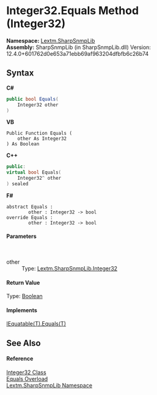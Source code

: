 # Integer32.Equals Method (Integer32)
 

**Namespace:**&nbsp;<a href="N_Lextm_SharpSnmpLib">Lextm.SharpSnmpLib</a><br />**Assembly:**&nbsp;SharpSnmpLib (in SharpSnmpLib.dll) Version: 12.4.0+601762d0e653a71ebb69af963204dfbfb6c26b74

## Syntax

**C#**<br />
``` C#
public bool Equals(
	Integer32 other
)
```

**VB**<br />
``` VB
Public Function Equals ( 
	other As Integer32
) As Boolean
```

**C++**<br />
``` C++
public:
virtual bool Equals(
	Integer32^ other
) sealed
```

**F#**<br />
``` F#
abstract Equals : 
        other : Integer32 -> bool 
override Equals : 
        other : Integer32 -> bool 
```


#### Parameters
&nbsp;<dl><dt>other</dt><dd>Type: <a href="T_Lextm_SharpSnmpLib_Integer32">Lextm.SharpSnmpLib.Integer32</a><br /></dd></dl>

#### Return Value
Type: <a href="https://docs.microsoft.com/dotnet/api/system.boolean" target="_blank" rel="noopener noreferrer">Boolean</a>

#### Implements
<a href="https://docs.microsoft.com/dotnet/api/system.iequatable-1.equals#System_IEquatable_1_Equals__0_" target="_blank" rel="noopener noreferrer">IEquatable(T).Equals(T)</a><br />

## See Also


#### Reference
<a href="T_Lextm_SharpSnmpLib_Integer32">Integer32 Class</a><br /><a href="Overload_Lextm_SharpSnmpLib_Integer32_Equals">Equals Overload</a><br /><a href="N_Lextm_SharpSnmpLib">Lextm.SharpSnmpLib Namespace</a><br />